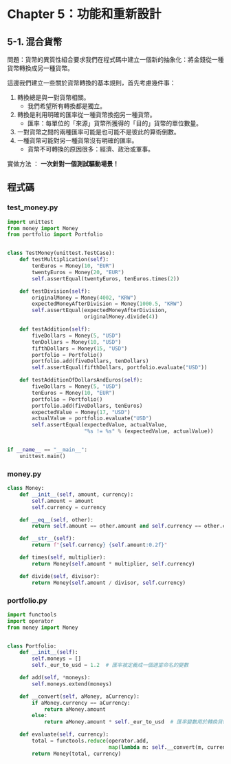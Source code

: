 # Chapter 5：功能和重新設計

## 5-1. 混合貨幣

問題：貨幣的異質性組合要求我們在程式碼中建立一個新的抽象化：將金錢從一種貨幣轉換成另一種貨幣。

這邊我們建立一些關於貨幣轉換的基本規則，首先考慮幾件事：

1. 轉換總是與一對貨幣相關。
   - 我們希望所有轉換都是獨立。
2. 轉換是利用明確的匯率從一種貨幣換抱另一種貨幣。
   - 匯率：每單位的「來源」貨幣所獲得的「目的」貨幣的單位數量。
3. 一對貨幣之間的兩種匯率可能是也可能不是彼此的算術倒數。
4. 一種貨幣可能對另一種貨幣沒有明確的匯率。
   - 貨幣不可轉換的原因很多：經濟、政治或軍事。



實做方法 ： **一次針對一個測試驅動場景！**

## 程式碼

### test_money.py

```python
import unittest
from money import Money
from portfolio import Portfolio


class TestMoney(unittest.TestCase):
    def testMultiplication(self):
        tenEuros = Money(10, "EUR")
        twentyEuros = Money(20, "EUR")
        self.assertEqual(twentyEuros, tenEuros.times(2))

    def testDivision(self):
        originalMoney = Money(4002, "KRW")
        expectedMoneyAfterDivision = Money(1000.5, "KRW")
        self.assertEqual(expectedMoneyAfterDivision,
                         originalMoney.divide(4))

    def testAddition(self):
        fiveDollars = Money(5, "USD")
        tenDollars = Money(10, "USD")
        fifthDollars = Money(15, "USD")
        portfolio = Portfolio()
        portfolio.add(fiveDollars, tenDollars)
        self.assertEqual(fifthDollars, portfolio.evaluate("USD"))

    def testAdditionOfDollarsAndEuros(self):
        fiveDollars = Money(5, "USD")
        tenEuros = Money(10, "EUR")
        portfolio = Portfolio()
        portfolio.add(fiveDollars, tenEuros)
        expectedValue = Money(17, "USD")
        actualValue = portfolio.evaluate("USD")
        self.assertEqual(expectedValue, actualValue,
                         "%s != %s" % (expectedValue, actualValue))


if __name__ == "__main__":
    unittest.main()
```

### money.py

```python
class Money:
    def __init__(self, amount, currency):
        self.amount = amount
        self.currency = currency

    def __eq__(self, other):
        return self.amount == other.amount and self.currency == other.currency

    def __str__(self):
        return f"{self.currency} {self.amount:0.2f}"

    def times(self, multiplier):
        return Money(self.amount * multiplier, self.currency)

    def divide(self, divisor):
        return Money(self.amount / divisor, self.currency)
```

### portfolio.py

```python
import functools
import operator
from money import Money


class Portfolio:
    def __init__(self):
        self.moneys = []
        self._eur_to_usd = 1.2  # 匯率被定義成一個適當命名的變數

    def add(self, *moneys):
        self.moneys.extend(moneys)

    def __convert(self, aMoney, aCurrency):
        if aMoney.currency == aCurrency:
            return aMoney.amount
        else:
            return aMoney.amount * self._eur_to_usd  # 匯率變數用於轉換貨幣

    def evaluate(self, currency):
        total = functools.reduce(operator.add,
                                 map(lambda m: self.__convert(m, currency), self.moneys), 0)
        return Money(total, currency)
```



